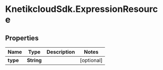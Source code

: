 # KnetikcloudSdk.ExpressionResource

## Properties
Name | Type | Description | Notes
------------ | ------------- | ------------- | -------------
**type** | **String** |  | [optional] 


